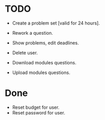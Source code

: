 # TODO

- Create a problem set [valid for 24 hours].
- Rework a question.
- Show problems, edit deadlines.
- Delete user.

- Download modules questions.
- Upload modules questions.

# Done

- Reset budget for user.
- Reset password for user.
